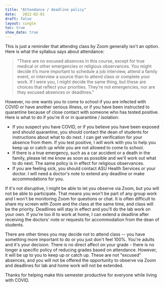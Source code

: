 ```yaml
---
title: "Attendance / deadline policy"
date:   2022-02-01
draft: false
layout: single
toc: true
show_date: true
--- 
```


This is just a reminder that attendng class by Zoom generally isn't an option. Here is what the syllabus says about attendance: 

>"There are no excused absences in this course, except for true medical or other emergencies or religious observances. You might decide it’s more important to schedule a job interview, attend a family event, or interview a source than to attend class or complete your work. If I were you, I might decide the same thing, but these are choices that reflect your priorities. They’re not emergencies, nor are they excused absences or deadlines."

However, no one wants you to come to school if you are infected with COVID or have another serious illness, or if you have been instructed to quarantine because of close contact with someone who has tested positive. Here is what to do if you're ill or in quarantine / isolation: 

* If you suspect you have COVID, or if you believe you have been exposed and should quarantine, you should contact the dean of students for instructions about what to do next. I can get verification for your absence from them.   If you test positive, I will work with you to help you keep up or catch up while you are not allowed to come to school. 
* If there is a true emergency, such as a car accident or a death in the family, please let me know as soon as possible and we'll work out what to do next. The same policy is in effect for religious observances. 
* If you are feeling sick, you should contact ASU Health Services or your doctor. I will need a doctor's note to extend any deadline or make accommodations for you.  

If it's not disruptive, I might be able to let you observe via Zoom, but you will not be able to participate. That means you won't be part of any group work and I won't be monitoring Zoom for questions or chat. It is often difficult to share my screen with Zoom and the class at the same time, and class will be the priority. Deadlines will stay in effect and you'll do the lab work on  your own. If you're too ill to work at home, I can extend a deadline after receiving the doctors' note or requests for accommodation from the dean of students. 

There are other times you may decide not to attend class -- you have something more important to do or you just don't feel 100%. You're adults and it's your decision. There is no direct affect on your grade - there is no longer a specific policy of reducing grades based on attendance.  However, it will be up to you to keep up or catch up. These are not "excused" absences, and you will not be offered the opportunity to observe via Zoom and deadlines for lab and home work will not be extended. 

Thanks for helping make this semester productive for everyone while living with COVID. 